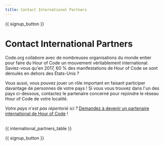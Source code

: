 ```yaml
---
title: Contact International Partners
---
```


{{ signup_button }}

# Contact International Partners

Code.org collabore avec de nombreuses organisations du monde entier pour faire du Hour of Code un mouvement véritablement international. Saviez-vous qu'en 2017, 60 % des manifestations de Hour of Code se sont déroulés en dehors des États-Unis ?

Vous aussi, vous pouvez jouer un rôle important en faisant participer davantage de personnes de votre pays ! Si vous vous trouvez dans l'un des pays ci-dessous, contactez le partenaire concerné pour rejoindre le réseau Hour of Code de votre localité.

*Votre pays n'est pas répertorié ici ?* [Demandez à devenir un partenaire international de Hour of Code](https://airtable.com/shreokz55rqubug8F) ! <br /> <br />

{{ international_partners_table }}

{{ signup_button }}
